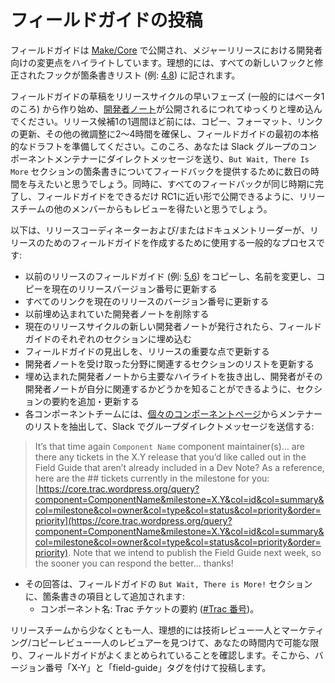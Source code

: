 <!--
# Publishing the Field Guide
-->

# フィールドガイドの投稿

<!--
The Field Guide is published on [Make/Core](https://make.wordpress.org/core/) and highlights the developer-focuses changes in a major release. Ideally all new and modified hooks are noted in a bulleted list (e.g., [4.8](https://make.wordpress.org/core/2017/05/26/wordpress-4-8-field-guide/)).
-->

フィールドガイドは [Make/Core](https://make.wordpress.org/core/) で公開され、メジャーリリースにおける開発者向けの変更点をハイライトしています。理想的には、すべての新しいフックと修正されたフックが箇条書きリスト (例: [4.8](https://make.wordpress.org/core/2017/05/26/wordpress-4-8-field-guide/)) に記されます。

<!--
Start drafting the Field Guide early in the release cycle (generally around Beta 1) and slowly embed [dev notes](https://make.wordpress.org/core/handbook/tutorials/writing-developer-notes/) as they get published. A week or so before Release Candidate 1 you will want to reserve 2-4 hours to work on copy, formatting, link updating and other tweaks to have the first real draft of the Field Guide ready. Around this time you will want to send the Slack group direct messages to Component Maintainers to give them all a couple days to provide feedback on the bullet points in the `But Wait, There Is More` section. At the same time you will want to obtain reviews from others on the release squad so that all feedback completes around the same time and allows publishing the Field Guide as close to RC1 as possible.
-->

フィールドガイドの草稿をリリースサイクルの早いフェーズ (一般的にはベータ1のころ) から作り始め、[開発者ノート](https://ja.wordpress.org/team/handbook/core/tutorials/writing-developer-notes/)が公開されるにつれてゆっくりと埋め込んでください。リリース候補1の1週間ほど前には、コピー、フォーマット、リンクの更新、その他の微調整に2～4時間を確保し、フィールドガイドの最初の本格的なドラフトを準備してください。このころ、あなたは Slack グループのコンポーネントメンテナーにダイレクトメッセージを送り、`But Wait, There Is More` セクションの箇条書きについてフィードバックを提供するために数日の時間を与えたいと思うでしょう。同時に、すべてのフィードバックが同じ時期に完了し、フィールドガイドをできるだけ RC1に近い形で公開できるように、リリースチームの他のメンバーからもレビューを得たいと思うでしょう。

<!--
The following is a general process that the Release Coordinator and/or Documentation Lead will use to craft the Field Guide for a release:
-->

以下は、リリースコーディネーターおよび/またはドキュメントリーダーが、リリースのためのフィールドガイドを作成するために使用する一般的なプロセスです:

<!--
*   Copy previous release Field Guide (e.g. [5.6](https://make.wordpress.org/core/2020/11/20/wordpress-5-6-field-guide/)), rename and update copy to current release version number
*   Update all links to point to current release version number
*   Remove previously embedded dev notes
*   As new dev notes for the current release cycle get published, embed them in the respective section of the Field Guide
*   Update the Field Guide heading with the major focuses from the release
*   Update section listings to relate to areas receiving dev notes
*   Add/update section summary pulling major highlights from embedded dev notes to help developers know whether those dev notes are relevant to them or not
*   Each Component team is sent a group direct message in Slack, pulling the list of maintainers from the [individual component pages](https://make.wordpress.org/core/components/):
-->

*   以前のリリースのフィールドガイド (例: [5.6](https://make.wordpress.org/core/2020/11/20/wordpress-5-6-field-guide/)) をコピーし、名前を変更し、コピーを現在のリリースバージョン番号に更新する
*   すべてのリンクを現在のリリースのバージョン番号に更新する
*   以前埋め込まれていた開発者ノートを削除する
*   現在のリリースサイクルの新しい開発者ノートが発行されたら、フィールドガイドのそれぞれのセクションに埋め込む
*   フィールドガイドの見出しを、リリースの重要な点で更新する
*   開発者ノートを受け取った分野に関連するセクションのリストを更新する
*   埋め込まれた開発者ノートから主要なハイライトを抜き出し、開発者がその開発者ノートが自分に関連するかどうかを知ることができるように、セクションの要約を追加・更新する
*   各コンポーネントチームには、[個々のコンポーネントページ](https://make.wordpress.org/core/components/)からメンテナーのリストを抽出して、Slack でグループダイレクトメッセージを送信する:

> It’s that time again `Component Name` component maintainer(s)… are there any tickets in the X.Y release that you’d like called out in the Field Guide that aren’t already included in a Dev Note? As a reference, here are the ## tickets currently in the milestone for you: [https://core.trac.wordpress.org/query?component=ComponentName&milestone=X.Y&col=id&col=summary&col=milestone&col=owner&col=type&col=status&col=priority&order=priority](https://core.trac.wordpress.org/query?component=ComponentName&milestone=X.Y&col=id&col=summary&col=milestone&col=owner&col=type&col=status&col=priority&order=priority). Note that we intend to publish the Field Guide next week, so the sooner you can respond the better… thanks!

<!--
*   The responses are added into the `But Wait, There is More!` section of the Field Guide as individual bullet items in the format of:
    *   Component Name: Trac Ticket Summary ([#Trac-Number](https://make.wordpress.org/core/tag/trac-number/)).
-->

*   その回答は、フィールドガイドの `But Wait, There is More!` セクションに、箇条書きの項目として追加されます:
    *   コンポーネント名: Trac チケットの要約 ([#Trac 番号](https://make.wordpress.org/core/tag/trac-number/))。

<!--
Find at least one reviewer from the release squad, but ideally one technical review and one marketing/copy review, to ensure the Field Guide is as well-written as possible within your timeframe. From there it’s published with the version number “X-Y” and “field-guide” tags.
-->

リリースチームから少なくとも一人、理想的には技術レビュー一人とマーケティング/コピーレビュー一人のレビュアーを見つけて、あなたの時間内で可能な限り、フィールドガイドがよくまとめられていることを確認します。そこから、バージョン番号「X-Y」と「field-guide」タグを付けて投稿します。
